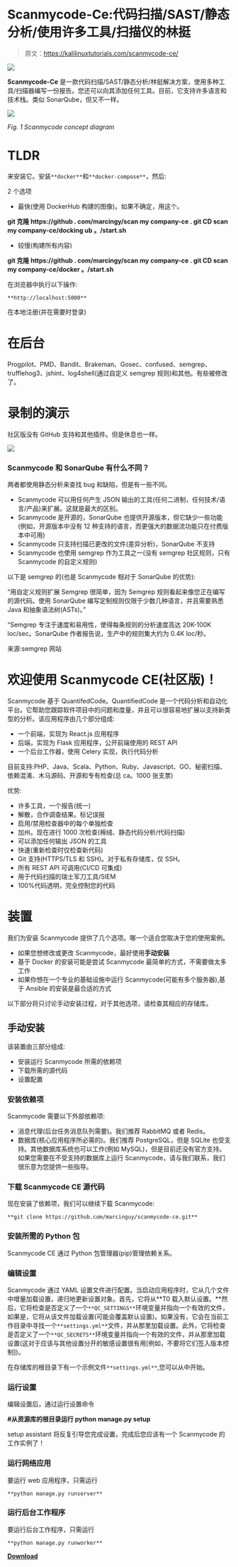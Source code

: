 # Scanmycode-Ce:代码扫描/SAST/静态分析/使用许多工具/扫描仪的林挺

> 原文：<https://kalilinuxtutorials.com/scanmycode-ce/>

[![](img/e0d14b7b6ec391d1b00aefa3651312c0.png)](https://blogger.googleusercontent.com/img/b/R29vZ2xl/AVvXsEj6SwG6inXrB2U3RbKfd8oEUqIW-bWpygwLnWuo_uwMagQRYp_9KQvRrrd3v8itVgKiN7jOkWXPZ2jt8VbNQr4_RUg7lxKCYsHVRMPd2ZNU44F1AK6wDRFRJ4306E1X2UImG8634sorKbw5PMHRM23y5J1PPGB0be0CvqahrmWaEqJNt80bWJbxvRLB/s728/logo-svg.png)

**Scanmycode-Ce** 是一款代码扫描/SAST/静态分析/林挺解决方案，使用多种工具/扫描器编写一份报告。您还可以向其添加任何工具。目前，它支持许多语言和技术栈。类似 SonarQube，但又不一样。

![](img/4f7cf231e96a212ad702b40dc52a70dd.png)

*Fig. 1 Scanmycode concept diagram*

# TLDR

来安装它。安装`**docker**`和`**docker-compose**`，然后:

2 个选项

*   最快(使用 DockerHub 构建的图像)。如果不确定，用这个。

**git 克隆 https://github . com/marcingy/scan my company-ce . git
CD scan my company-ce/docking ub
。/start.sh**

*   较慢(构建所有内容)

**git 克隆 https://github . com/marcingy/scan my company-ce . git
CD scan my company-ce/docker
。/start.sh**

在浏览器中执行以下操作:

`**http://localhost:5000**`

在本地注册(并在需要时登录)

# 在后台

Progpilot、PMD、Bandit、Brakeman、Gosec、confused、semgrep、trufflehog3、jshint、log4shell(通过自定义 semgrep 规则)和其他。有些被修改了。

# 录制的演示

社区版没有 GitHub 支持和其他插件。但是休息也一样。

![](img/7e21260404b38e473ce95e14b1b9398e.png)

### Scanmycode 和 SonarQube 有什么不同？

两者都使用静态分析来查找 bug 和缺陷，但是有一些不同。

*   Scanmycode 可以用任何产生 JSON 输出的工具(任何二进制，任何技术/语言/产品)来扩展。这就是最大的区别。
*   Scanmycode 是开源的，SonarQube 也提供开源版本，但它缺少一些功能(例如，开源版本中没有 12 种支持的语言，而更强大的数据流功能只在付费版本中可用)
*   Scanmycode 只支持扫描已更改的文件(差异分析)，SonarQube 不支持
*   Scanmycode 也使用 semgrep 作为工具之一(没有 semgrep 社区规则，只有 Scanmycode 的自定义规则)

以下是 semgrep 的(也是 Scanmycode 相对于 SonarQube 的优势):

“用自定义规则扩展 Semgrep 很简单，因为 Semgrep 规则看起来像您正在编写的源代码。使用 SonarQube 编写定制规则仅限于少数几种语言，并且需要熟悉 Java 和抽象语法树(ASTs)。”

“Semgrep 专注于速度和易用性，使得每条规则的分析速度高达 20K-100K loc/sec。SonarQube 作者报告说，生产中的规则集大约为 0.4K loc/秒。

来源:semgrep 网站

# 欢迎使用 Scanmycode CE(社区版)！

Scanmycode 基于 QuantifedCode。QuantifiedCode 是一个代码分析和自动化平台。它帮助您跟踪软件项目中的问题和度量，并且可以很容易地扩展以支持新类型的分析。该应用程序由几个部分组成:

*   一个前端，实现为 React.js 应用程序
*   后端，实现为 Flask 应用程序，公开前端使用的 REST API
*   一个后台工作器，使用 Celery 实现，执行代码分析

目前支持:PHP、Java、Scala、Python、Ruby、Javascript、GO、秘密扫描、依赖混淆、木马源码、开源和专有检查(总 ca。1000 张支票)

优势:

*   许多工具，一个报告(统一)
*   解散，合作调查结果。标记误报
*   启用/禁用检查器中的每个单独检查
*   加州。现在进行 1000 次检查(棉绒、静态代码分析/代码扫描)
*   可以添加任何输出 JSON 的工具
*   快速(重新检查时仅检查新代码)
*   Git 支持(HTTPS/TLS 和 SSH)。对于私有存储库，仅 SSH。
*   所有 REST API 可调用(CI/CD 可集成)
*   用于代码扫描的瑞士军刀工具/SIEM
*   100%代码透明，完全控制您的代码

# 装置

我们为安装 Scanmycode 提供了几个选项。哪一个适合您取决于您的使用案例。

*   如果您想修改或更改 Scanmycode，最好使用**手动安装**
*   基于 Docker 的安装可能是尝试 Scanmycode 最简单的方式，不需要做太多工作
*   如果你想在一个专业的基础设施中运行 Scanmycode(可能有多个服务器),基于 Ansible 的安装是最合适的方式

以下部分将只讨论手动安装过程，对于其他选项，请检查其相应的存储库。

## 手动安装

该装置由三部分组成:

*   安装运行 Scanmycode 所需的依赖项
*   下载所需的源代码
*   设置配置

### 安装依赖项

Scanmycode 需要以下外部依赖项:

*   消息代理(后台任务消息队列需要)。我们推荐 RabbitMQ 或者 Redis。
*   数据库(核心应用程序所必需的)。我们推荐 PostgreSQL，但是 SQLite 也受支持。其他数据库系统也可以工作(例如 MySQL)，但是目前还没有官方支持。如果您需要在不受支持的数据库上运行 Scanmycode，请与我们联系，我们很乐意为您提供一些指导。

### 下载 Scanmycode CE 源代码

现在安装了依赖项，我们可以继续下载 Scanmycode:

`**git clone https://github.com/marcinguy/scanmycode-ce.git**`

### 安装所需的 Python 包

Scanmycode CE 通过 Python 包管理器(pip)管理依赖关系。

### 编辑设置

Scanmycode 通过 YAML 设置文件进行配置。当启动应用程序时，它从几个文件中增量加载设置，递归地更新设置对象。首先，它将从**T0 载入默认设置。**然后，它将检查是否定义了一个`**QC_SETTINGS**`环境变量并指向一个有效的文件，如果是，它将从该文件加载设置(可能会覆盖默认设置)。如果没有，它会在当前工作目录中寻找一个`**settings.yml**`文件，并从那里加载设置。此外，它将检查是否定义了一个`**QC_SECRETS**`环境变量并指向一个有效的文件，并从那里加载设置(这对于应该与其他设置分开的敏感设置很有用[例如，不要将它们签入版本控制])。

在存储库的根目录下有一个示例文件`**settings.yml**`,您可以从中开始。

### 运行设置

编辑设置后，通过运行设置命令

**#从资源库的根目录运行
python manage.py setup**

setup assistant 将反复引导您完成设置，完成后您应该有一个 Scanmycode 的工作实例了！

### 运行网络应用

要运行 web 应用程序，只需运行

`**python manage.py runserver**`

### 运行后台工作程序

要运行后台工作程序，只需运行

`**python manage.py runworker**`

[**Download**](https://github.com/marcinguy/scanmycode-ce)